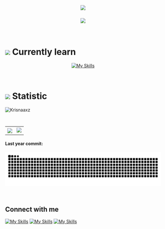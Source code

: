 <h1 align="center">
  <img src="https://readme-typing-svg.herokuapp.com/?font=8bit&size=30&center=true&vCenter=true&width=500&height=70&duration=4000&lines=Hello%2C+it's+emka;+Newbie+Developer!;" />
</h1>



<div align="center">
  <img src="https://user-images.githubusercontent.com/22107794/139580686-887df369-edb8-4bc8-b607-4fbf6d7e4866.gif">
<br><br><br>



<h1 align="left"> <img src="https://github.com/user-attachments/assets/b8b46085-c522-4c6d-a518-753d3245e51c" width="40" /> Currently learn</h1>

[![My Skills](https://skillicons.dev/icons?i=c,java,html,css,java,python,laravel,mysql,git,github,vscode,figma)](https://skillicons.dev)
<br><br><br>



<h1 align="left"> <img src="https://github.com/user-attachments/assets/d2c4f017-741d-4215-9421-b7f6455e2e40" width="40" /> Statistic </h1>
<p align="left"><img src="https://komarev.com/ghpvc/?username=Krisnaaxz&label=Profile%20views&color=0e75b6&style=flat" alt="Krisnaaxz" /></p>
<table>
 <tr>
    <th valign="center" >  
       <img align="left" src="https://github-readme-stats.vercel.app/api/top-langs/?username=Krisnaaxz&layout=compact&theme=dracula" />
    </th>
    <th valign="center">
       <img height="185em" src="https://github-readme-stats-eight-theta.vercel.app/api?username=Krisnaaxz&show_icons=true&theme=algolia&include_all_commits=true&count_private=true"/>    
    </th>
  </tr>
</table>

<h4 align="left">Last year commit:</h4>

![snake gif](https://github.com/Krisnaaxz/Krisnaaxz/blob/output/github-contribution-grid-snake-dark.svg)

</div>

<br>

## Connect with me
[![My Skills](https://skillicons.dev/icons?i=linkedin&theme=light)](http://www.linkedin.com/in/mangkriisnaa)
[![My Skills](https://skillicons.dev/icons?i=instagram&theme=light)](https://www.instagram.com/mangkriisnaa/)
[![My Skills](https://skillicons.dev/icons?i=gmail&theme=light)](mailto:krisnajayanova66@gmail.com)

